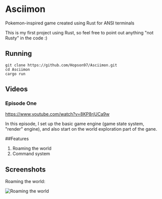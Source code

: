 # Asciimon
Pokemon-inspired game created using Rust for ANSI terminals

This is my first project using Rust, so feel free to point out anything "not Rusty" in the code :)

## Running

```
git clone https://github.com/Hopson97/Asciimon.git
cd Asciimon
cargo run
```

## Videos

### Episode One

https://www.youtube.com/watch?v=8KP8rjUCa9w

In this episode, I set up the basic game engine (game state system, "render" engine), and also start on the world exploration part of the gane.


##Features

1. Roaming the world
2. Command system

## Screenshots

Roaming the world:

![Roaming the world](https://i.imgur.com/METYDAP.png)
